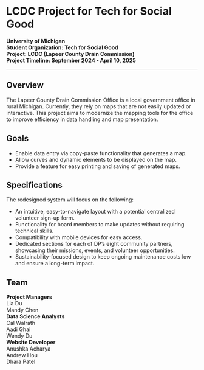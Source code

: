 # LCDC Project for Tech for Social Good

**University of Michigan**  
**Student Organization: Tech for Social Good**  
**Project: LCDC (Lapeer County Drain Commission)**  
**Project Timeline: September 2024 - April 10, 2025**

---

## Overview
The Lapeer County Drain Commission Office is a local government office in rural Michigan. Currently, they rely on maps that are not easily updated or interactive. This project aims to modernize the mapping tools for the office to improve efficiency in data handling and map presentation.

## Goals
- Enable data entry via copy-paste functionality that generates a map.
- Allow curves and dynamic elements to be displayed on the map.
- Provide a feature for easy printing and saving of generated maps.

## Specifications
The redesigned system will focus on the following:
- An intuitive, easy-to-navigate layout with a potential centralized volunteer sign-up form.
- Functionality for board members to make updates without requiring technical skills.
- Compatibility with mobile devices for easy access.
- Dedicated sections for each of DP’s eight community partners, showcasing their missions, events, and volunteer opportunities.
- Sustainability-focused design to keep ongoing maintenance costs low and ensure a long-term impact.

## Team

**Project Managers**  
Lia Du  
Mandy Chen  
**Data Science Analysts**  
Cal Walrath  
Aadi Ghai  
Wendy Du  
**Website Developer**  
Anushka Acharya  
Andrew Hou  
Dhara Patel  
